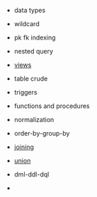 - data types 
- wildcard 
- pk fk indexing 
- nested query
- [views](views.md)
- table crude 
- triggers 
- functions and procedures 
- normalization 
- order-by-group-by

- [joining](joining.md)
- [union](union.md) 
- dml-ddl-dql
-

